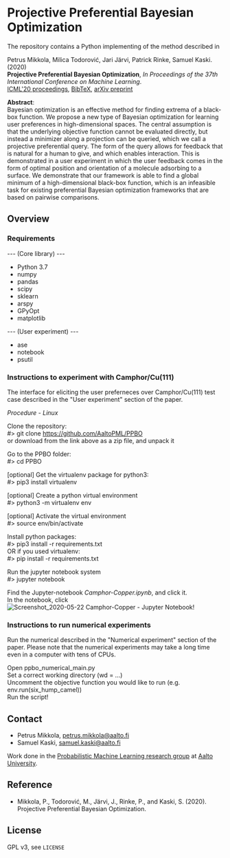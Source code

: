 Projective Preferential Bayesian Optimization
==============================================

The repository contains a Python implementing of the method described in

Petrus Mikkola, Milica Todorović, Jari Järvi, Patrick Rinke, Samuel Kaski. (2020)  
**Projective Preferential Bayesian Optimization**,  *In Proceedings of the 37th International Conference on Machine Learning*.  
[ICML'20 proceedings](https://proceedings.icml.cc/static/paper_files/icml/2020/2377-Paper.pdf), [BibTeX](bibtex.bib), [arXiv preprint](https://arxiv.org/abs/2002.03113)

**Abstract**:  
Bayesian optimization is an effective method for finding extrema of a black-box function. We propose a new type of Bayesian optimization for learning user preferences in high-dimensional spaces. The central assumption is that the underlying objective function cannot be evaluated directly, but instead a minimizer along a projection can be queried, which we call a projective preferential query. The form of the query allows for feedback that is natural for a human to give, and which enables interaction. This is demonstrated in a user experiment in which the user feedback comes in the form of optimal position and orientation of a molecule adsorbing to a surface. We demonstrate that our framework is able to find a global minimum of a high-dimensional black-box function, which is an infeasible task for existing preferential Bayesian optimization frameworks that are based on pairwise comparisons.


## Overview


### Requirements
--- (Core library) ---
 * Python 3.7
 * numpy
 * pandas
 * scipy
 * sklearn
 * arspy
 * GPyOpt
 * matplotlib 
 
--- (User experiment) ---
 * ase
 * notebook
 * psutil

### Instructions to experiment with Camphor/Cu(111)
The interface for eliciting the user preferneces over Camphor/Cu(111) test case described in the "User experiment" section of the paper. 

*Procedure - Linux*

Clone the repository: <br />
#> git clone https://github.com/AaltoPML/PPBO <br />
or download from the link above as a zip file, and unpack it

Go to the PPBO folder: <br />
#> cd PPBO

[optional] Get the virtualenv package for python3: <br />
#> pip3 install virtualenv

[optional] Create a python virtual environment <br />
#> python3 -m virtualenv env

[optional] Activate the virtual environment <br />
#> source env/bin/activate

Install python packages: <br />
#> pip3 install -r requirements.txt <br />
OR if you used virtualenv: <br />
#> pip install -r requirements.txt

Run the jupyter notebook system <br />
#> jupyter notebook

Find the Jupyter-notebook *Camphor-Copper.ipynb*, and click it.<br />
In the notebook, click ![Screenshot_2020-05-22 Camphor-Copper - Jupyter Notebook](https://user-images.githubusercontent.com/57790862/82723533-47d17600-9cd8-11ea-9978-46f4551af440.png)!

### Instructions to run numerical experiments
Run the numerical described in the "Numerical experiment" section of the paper. Please note that the numerical experiments may take a long time even in a computer with tens of CPUs.<br />

Open ppbo_numerical_main.py<br />
Set a correct working directory (wd = ...)<br />
Uncomment the objective function you would like to run (e.g. env.run(six_hump_camel))<br />
Run the script!<br />

## Contact

 * Petrus Mikkola, petrus.mikkola@aalto.fi
 * Samuel Kaski, samuel.kaski@aalto.fi


Work done in the [Probabilistic Machine Learning research group](https://research.cs.aalto.fi/pml/) at [Aalto University](https://www.aalto.fi/fi).


## Reference

 * Mikkola, P., Todorović, M., Järvi, J., Rinke, P., and Kaski, S. (2020). Projective Preferential Bayesian Optimization.


## License

GPL v3, see `LICENSE`

